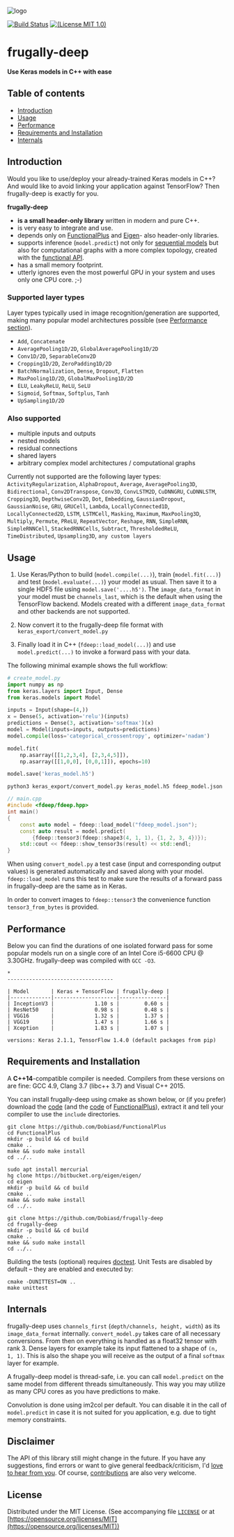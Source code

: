 ![logo](logo/fdeep.png)

[![Build Status](https://travis-ci.org/Dobiasd/frugally-deep.svg?branch=master)][travis]
[![(License MIT 1.0)](https://img.shields.io/badge/license-MIT%201.0-blue.svg)][license]

[travis]: https://travis-ci.org/Dobiasd/frugally-deep
[license]: LICENSE


frugally-deep
=============
**Use Keras models in C++ with ease**


Table of contents
-----------------
  * [Introduction](#introduction)
  * [Usage](#usage)
  * [Performance](#performance)
  * [Requirements and Installation](#requirements-and-installation)
  * [Internals](#internals)


Introduction
------------

Would you like to use/deploy your already-trained Keras models in C++? And would like to avoid linking your application against TensorFlow? Then frugally-deep is exactly for you.

**frugally-deep**

* **is a small header-only library** written in modern and pure C++.
* is very easy to integrate and use.
* depends only on [FunctionalPlus](https://github.com/Dobiasd/FunctionalPlus) and [Eigen](http://eigen.tuxfamily.org/)- also header-only libraries.
* supports inference (`model.predict`) not only for [sequential models](https://keras.io/getting-started/sequential-model-guide/) but also for computational graphs with a more complex topology, created with the [functional API](https://keras.io/getting-started/functional-api-guide/).
* has a small memory footprint.
* utterly ignores even the most powerful GPU in your system and uses only one CPU core. ;-)


### Supported layer types

Layer types typically used in image recognition/generation are supported, making many popular model architectures possible (see [Performance section](#performance)).

* `Add`, `Concatenate`
* `AveragePooling1D/2D`, `GlobalAveragePooling1D/2D`
* `Conv1D/2D`, `SeparableConv2D`
* `Cropping1D/2D`, `ZeroPadding1D/2D`
* `BatchNormalization`, `Dense`, `Dropout`, `Flatten`
* `MaxPooling1D/2D`, `GlobalMaxPooling1D/2D`
* `ELU`, `LeakyReLU`, `ReLU`, `SeLU`
* `Sigmoid`, `Softmax`, `Softplus`, `Tanh`
* `UpSampling1D/2D`


### Also supported

* multiple inputs and outputs
* nested models
* residual connections
* shared layers
* arbitrary complex model architectures / computational graphs


Currently not supported are the following layer types:
`ActivityRegularization`,
`AlphaDropout`,
`Average`,
`AveragePooling3D`,
`Bidirectional`,
`Conv2DTranspose`,
`Conv3D`,
`ConvLSTM2D`,
`CuDNNGRU`,
`CuDNNLSTM`,
`Cropping3D`,
`DepthwiseConv2D`,
`Dot`,
`Embedding`,
`GaussianDropout`,
`GaussianNoise`,
`GRU`,
`GRUCell`,
`Lambda`,
`LocallyConnected1D`,
`LocallyConnected2D`,
`LSTM`,
`LSTMCell`,
`Masking`,
`Maximum`,
`MaxPooling3D`,
`Multiply`,
`Permute`,
`PReLU`,
`RepeatVector`,
`Reshape`,
`RNN`,
`SimpleRNN`,
`SimpleRNNCell`,
`StackedRNNCells`,
`Subtract`,
`ThresholdedReLU`,
`TimeDistributed`,
`Upsampling3D`,
`any custom layers`


Usage
-----

1) Use Keras/Python to build (`model.compile(...)`), train (`model.fit(...)`) and test (`model.evaluate(...)`) your model as usual. Then save it to a single HDF5 file using `model.save('....h5')`. The `image_data_format` in your model must be `channels_last`, which is the default when using the TensorFlow backend. Models created with a different `image_data_format` and other backends are not supported.

2) Now convert it to the frugally-deep file format with `keras_export/convert_model.py`

3) Finally load it in C++ (`fdeep::load_model(...)`) and use `model.predict(...)` to invoke a forward pass with your data.

The following minimal example shows the full workflow:

```python
# create_model.py
import numpy as np
from keras.layers import Input, Dense
from keras.models import Model

inputs = Input(shape=(4,))
x = Dense(5, activation='relu')(inputs)
predictions = Dense(3, activation='softmax')(x)
model = Model(inputs=inputs, outputs=predictions)
model.compile(loss='categorical_crossentropy', optimizer='nadam')

model.fit(
    np.asarray([[1,2,3,4], [2,3,4,5]]),
    np.asarray([[1,0,0], [0,0,1]]), epochs=10)

model.save('keras_model.h5')
```

```
python3 keras_export/convert_model.py keras_model.h5 fdeep_model.json
```

```cpp
// main.cpp
#include <fdeep/fdeep.hpp>
int main()
{
    const auto model = fdeep::load_model("fdeep_model.json");
    const auto result = model.predict(
        {fdeep::tensor3(fdeep::shape3(4, 1, 1), {1, 2, 3, 4})});
    std::cout << fdeep::show_tensor3s(result) << std::endl;
}
```

When using `convert_model.py` a test case (input and corresponding output values) is generated automatically and saved along with your model. `fdeep::load_model` runs this test to make sure the results of a forward pass in frugally-deep are the same as in Keras.

In order to convert images to `fdeep::tensor3` the convenience function `tensor3_from_bytes` is provided.


Performance
-----------

Below you can find the durations of one isolated forward pass for some popular models run on a single core of an Intel Core i5-6600 CPU @ 3.30GHz. frugally-deep was compiled with `GCC -O3`.

```
*
----------------------------------

| Model       | Keras + TensorFlow | frugally-deep |
|-------------|--------------------|---------------|
| InceptionV3 |             1.10 s |        0.60 s |
| ResNet50    |             0.98 s |        0.48 s |
| VGG16       |             1.32 s |        1.37 s |
| VGG19       |             1.47 s |        1.66 s |
| Xception    |             1.83 s |        1.07 s |

versions: Keras 2.1.1, TensorFlow 1.4.0 (default packages from pip)
```


Requirements and Installation
-----------------------------

A **C++14**-compatible compiler is needed. Compilers from these versions on are fine: GCC 4.9, Clang 3.7 (libc++ 3.7) and Visual C++ 2015.

You can install frugally-deep using cmake as shown below, or (if you prefer) download the [code](https://github.com/Dobiasd/frugally-deep/archive/master.zip) (and the [code](https://github.com/Dobiasd/FunctionalPlus/archive/master.zip) of [FunctionalPlus](https://github.com/Dobiasd/FunctionalPlus)), extract it and tell your compiler to use the `include` directories.

```
git clone https://github.com/Dobiasd/FunctionalPlus
cd FunctionalPlus
mkdir -p build && cd build
cmake ..
make && sudo make install
cd ../..

sudo apt install mercurial
hg clone https://bitbucket.org/eigen/eigen/
cd eigen
mkdir -p build && cd build
cmake ..
make && sudo make install
cd ../..

git clone https://github.com/Dobiasd/frugally-deep
cd frugally-deep
mkdir -p build && cd build
cmake ..
make && sudo make install
cd ../..
```

Building the tests (optional) requires [doctest](https://github.com/onqtam/doctest). Unit Tests are disabled by default – they are enabled and executed by:

```
cmake -DUNITTEST=ON ..
make unittest
```


Internals
---------

frugally-deep uses `channels_first` (`depth/channels, height, width`) as its `image_data_format` internally. `convert_model.py` takes care of all necessary conversions.
From then on everything is handled as a float32 tensor with rank 3. Dense layers for example take its input flattened to a shape of `(n, 1, 1)`. This is also the shape you will receive as the output of a final `softmax` layer for example.

A frugally-deep model is thread-safe, i.e. you can call `model.predict` on the same model from different threads simultaneously. This way you may utilize as many CPU cores as you have predictions to make.

Convolution is done using im2col per default. You can disable it in the call of `model.predict` in case it is not suited for you application, e.g. due to tight memory constraints.


Disclaimer
----------
The API of this library still might change in the future. If you have any suggestions, find errors or want to give general feedback/criticism, I'd [love to hear from you](https://github.com/Dobiasd/frugally-deep/issues). Of course, [contributions](https://github.com/Dobiasd/frugally-deep/pulls) are also very welcome.


License
-------
Distributed under the MIT License.
(See accompanying file [`LICENSE`](https://github.com/Dobiasd/frugally-deep/blob/master/LICENSE) or at
[https://opensource.org/licenses/MIT](https://opensource.org/licenses/MIT))
